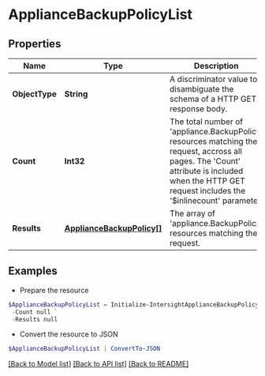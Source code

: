 # ApplianceBackupPolicyList
## Properties

Name | Type | Description | Notes
------------ | ------------- | ------------- | -------------
**ObjectType** | **String** | A discriminator value to disambiguate the schema of a HTTP GET response body. | 
**Count** | **Int32** | The total number of &#39;appliance.BackupPolicy&#39; resources matching the request, accross all pages. The &#39;Count&#39; attribute is included when the HTTP GET request includes the &#39;$inlinecount&#39; parameter. | [optional] 
**Results** | [**ApplianceBackupPolicy[]**](ApplianceBackupPolicy.md) | The array of &#39;appliance.BackupPolicy&#39; resources matching the request. | [optional] 

## Examples

- Prepare the resource
```powershell
$ApplianceBackupPolicyList = Initialize-IntersightApplianceBackupPolicyList  -ObjectType null `
 -Count null `
 -Results null
```

- Convert the resource to JSON
```powershell
$ApplianceBackupPolicyList | ConvertTo-JSON
```

[[Back to Model list]](../README.md#documentation-for-models) [[Back to API list]](../README.md#documentation-for-api-endpoints) [[Back to README]](../README.md)

